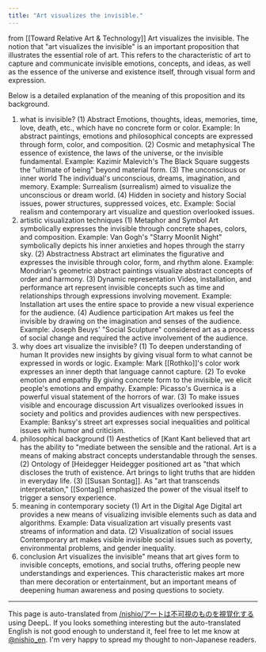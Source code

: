 ```yaml
---
title: "Art visualizes the invisible."
---
```


from  [[Toward Relative Art & Technology]]
Art visualizes the invisible.
The notion that "art visualizes the invisible" is an important proposition that illustrates the essential role of art. This refers to the characteristic of art to capture and communicate invisible emotions, concepts, and ideas, as well as the essence of the universe and existence itself, through visual form and expression.

Below is a detailed explanation of the meaning of this proposition and its background.

1. what is invisible?
(1) Abstract
Emotions, thoughts, ideas, memories, time, love, death, etc., which have no concrete form or color.
Example: In abstract paintings, emotions and philosophical concepts are expressed through form, color, and composition.
(2) Cosmic and metaphysical
The essence of existence, the laws of the universe, or the invisible fundamental.
Example: Kazimir Malevich's The Black Square suggests the "ultimate of being" beyond material form.
(3) The unconscious or inner world
The individual's unconscious, dreams, imagination, and memory.
Example: Surrealism (surrealism) aimed to visualize the unconscious or dream world.
(4) Hidden in society and history
Social issues, power structures, suppressed voices, etc.
Example: Social realism and contemporary art visualize and question overlooked issues.
2. artistic visualization techniques
(1) Metaphor and Symbol
Art symbolically expresses the invisible through concrete shapes, colors, and composition.
Example: Van Gogh's "Starry Moonlit Night" symbolically depicts his inner anxieties and hopes through the starry sky.
(2) Abstractness
Abstract art eliminates the figurative and expresses the invisible through color, form, and rhythm alone.
Example: Mondrian's geometric abstract paintings visualize abstract concepts of order and harmony.
(3) Dynamic representation
Video, installation, and performance art represent invisible concepts such as time and relationships through expressions involving movement.
Example: Installation art uses the entire space to provide a new visual experience for the audience.
(4) Audience participation
Art makes us feel the invisible by drawing on the imagination and senses of the audience.
Example: Joseph Beuys' "Social Sculpture" considered art as a process of social change and required the active involvement of the audience.
3. why does art visualize the invisible?
(1) To deepen understanding of human
It provides new insights by giving visual form to what cannot be expressed in words or logic.
Example: Mark [[Rothko]]'s color work expresses an inner depth that language cannot capture.
(2) To evoke emotion and empathy
By giving concrete form to the invisible, we elicit people's emotions and empathy.
Example: Picasso's Guernica is a powerful visual statement of the horrors of war.
(3) To make issues visible and encourage discussion
Art visualizes overlooked issues in society and politics and provides audiences with new perspectives.
Example: Banksy's street art expresses social inequalities and political issues with humor and criticism.
4. philosophical background
(1) Aesthetics of [Kant
Kant believed that art has the ability to "mediate between the sensible and the rational. Art is a means of making abstract concepts understandable through the senses.
(2) Ontology of [Heidegger
Heidegger positioned art as "that which discloses the truth of existence. Art brings to light truths that are hidden in everyday life.
(3) [[Susan Sontag]].
As "art that transcends interpretation," [[Sontag]] emphasized the power of the visual itself to trigger a sensory experience.
5. meaning in contemporary society
(1) Art in the Digital Age
Digital art provides a new means of visualizing invisible elements such as data and algorithms.
Example: Data visualization art visually presents vast streams of information and data.
(2) Visualization of social issues
Contemporary art makes visible invisible social issues such as poverty, environmental problems, and gender inequality.
6. conclusion
Art visualizes the invisible" means that art gives form to invisible concepts, emotions, and social truths, offering people new understandings and experiences. This characteristic makes art more than mere decoration or entertainment, but an important means of deepening human awareness and posing questions to society.

---
This page is auto-translated from [/nishio/アートは不可視のものを視覚化する](https://scrapbox.io/nishio/アートは不可視のものを視覚化する) using DeepL. If you looks something interesting but the auto-translated English is not good enough to understand it, feel free to let me know at [@nishio_en](https://twitter.com/nishio_en). I'm very happy to spread my thought to non-Japanese readers.